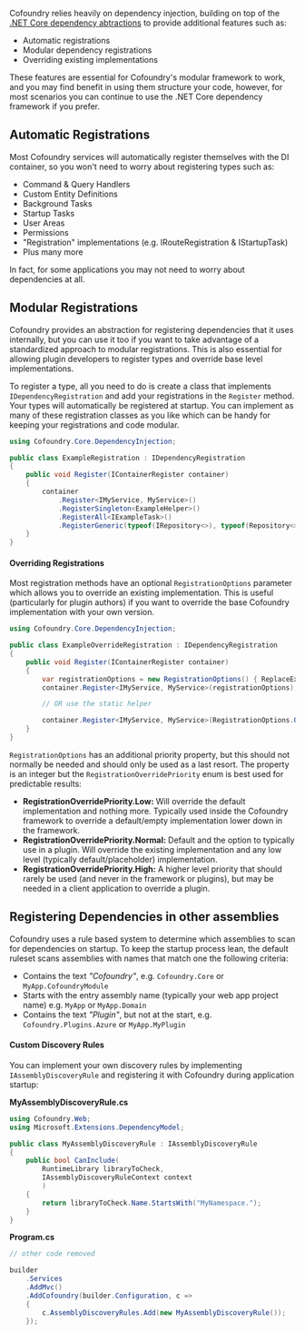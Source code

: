 Cofoundry relies heavily on dependency injection, building on top of the [.NET Core dependency abtractions](https://docs.microsoft.com/en-us/aspnet/core/fundamentals/dependency-injection) to provide additional features such as:

- Automatic registrations
- Modular dependency registrations
- Overriding existing implementations

These features are essential for Cofoundry's modular framework to work, and you may find benefit in using them structure your code, however, for most scenarios you can continue to use the .NET Core dependency framework if you prefer.

## Automatic Registrations

Most Cofoundry services will automatically register themselves with the DI container, so you won't need to worry about registering types such as:

- Command & Query Handlers
- Custom Entity Definitions
- Background Tasks
- Startup Tasks
- User Areas
- Permissions
- "Registration" implementations (e.g. IRouteRegistration & IStartupTask)
- Plus many more

In fact, for some applications you may not need to worry about dependencies at all.

## Modular Registrations

Cofoundry provides an abstraction for registering dependencies that it uses internally, but you can use it too if you want to take advantage of a standardized approach to modular registrations. This is also essential for allowing plugin developers to register types and override base level implementations.

To register a type, all you need to do is create a class that implements `IDependencyRegistration` and add your registrations in the `Register` method. Your types will automatically be registered at startup. You can implement as many of these registration classes as you like which can be handy for keeping your registrations and code modular.

```csharp
using Cofoundry.Core.DependencyInjection;

public class ExampleRegistration : IDependencyRegistration
{
    public void Register(IContainerRegister container)
    {
        container
            .Register<IMyService, MyService>()
            .RegisterSingleton<ExampleHelper>()
            .RegisterAll<IExampleTask>()
            .RegisterGeneric(typeof(IRepository<>), typeof(Repository<>));
    }
}
```

#### Overriding Registrations

Most registration methods have an optional `RegistrationOptions` parameter which allows you to override an existing implementation. This is useful (particularly for plugin authors) if you want to override the base Cofoundry implementation with your own version.

```csharp
using Cofoundry.Core.DependencyInjection;

public class ExampleOverrideRegistration : IDependencyRegistration
{
    public void Register(IContainerRegister container)
    {
        var registrationOptions = new RegistrationOptions() { ReplaceExisting = true };
        container.Register<IMyService, MyService>(registrationOptions);

        // OR use the static helper

        container.Register<IMyService, MyService>(RegistrationOptions.Override());
    }
}
```

`RegistrationOptions` has an additional priority property, but this should not normally be needed and should only be used as a last resort. The property is an integer but the `RegistrationOverridePriority` enum is best used for predictable results:

- **RegistrationOverridePriority.Low:** Will override the default implementation and nothing more. Typically used inside the Cofoundry framework to override a default/empty implementation lower down in the framework.
- **RegistrationOverridePriority.Normal:** Default and the option to typically use in a plugin. Will override the existing implementation and any low level (typically default/placeholder) implementation.
- **RegistrationOverridePriority.High:** A higher level priority that should rarely be used (and never in the framework or plugins), but may be needed in a client application to override a plugin.

## Registering Dependencies in other assemblies

Cofoundry uses a rule based system to determine which assemblies to scan for dependencies on startup. To keep the startup process lean, the default ruleset scans assemblies with names that match one the following criteria:

- Contains the text *"Cofoundry"*, e.g. `Cofoundry.Core` or `MyApp.CofoundryModule`
- Starts with the entry assembly name (typically your web app project name) e.g. `MyApp` or `MyApp.Domain`
- Contains the text *"Plugin"*, but not at the start, e.g. `Cofoundry.Plugins.Azure` or `MyApp.MyPlugin` 

#### Custom Discovery Rules

You can implement your own discovery rules by implementing `IAssemblyDiscoveryRule` and registering it with Cofoundry during application startup:

**MyAssemblyDiscoveryRule.cs**
```csharp
using Cofoundry.Web;
using Microsoft.Extensions.DependencyModel;

public class MyAssemblyDiscoveryRule : IAssemblyDiscoveryRule
{
    public bool CanInclude(
        RuntimeLibrary libraryToCheck, 
        IAssemblyDiscoveryRuleContext context
        )
    {
        return libraryToCheck.Name.StartsWith("MyNamespace.");
    }
}
```

**Program.cs**
```csharp
// other code removed

builder
    .Services
    .AddMvc()
    .AddCofoundry(builder.Configuration, c =>
    {
        c.AssemblyDiscoveryRules.Add(new MyAssemblyDiscoveryRule());
    });
```